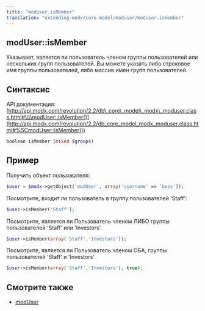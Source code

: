 ```yaml
---
title: "modUser.isMember"
translation: "extending-modx/core-model/moduser/moduser.ismember"
---
```


## modUser::isMember

 Указывает, является ли пользователь членом группы пользователей или нескольких групп пользователей. Вы можете указать либо строковое имя группы пользователей, либо массив имен групп пользователей.

## Синтаксис

 API документация: [http://api.modx.com/revolution/2.2/db\_core\_model\_modx\_moduser.class.html#\\\\modUser::isMember()](http://api.modx.com/revolution/2.2/db_core_model_modx_moduser.class.html#%5CmodUser::isMember())

 ``` php
boolean isMember (mixed $groups)
```

## Пример

Получить объект пользователя:

 ``` php
$user = $modx->getObject('modUser', array('username' => 'boss'));
```

Посмотрите, входит ли пользователь в группу пользователей 'Staff':

 ``` php
$user->isMember('Staff');
```

Посмотрите, является ли Пользователь членом ЛИБО группы пользователей 'Staff' или 'Investors'.

 ``` php
$user->isMember(array('Staff','Investors'));
```

Посмотрите, является ли Пользователь членом ОБА, группы пользователей 'Staff' и 'Investors'.

 ``` php
$user->isMember(array('Staff','Investors'), true);
```

## Смотрите также

- [modUser](developing-in-modx/other-development-resources/class-reference/moduser "modUser")
